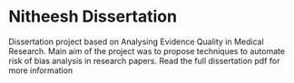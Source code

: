 # Nitheesh Dissertation
Dissertation project based on Analysing Evidence Quality in Medical Research. Main aim of the project was to propose techniques to automate risk of bias analysis in research papers. Read the full dissertation pdf for more information
